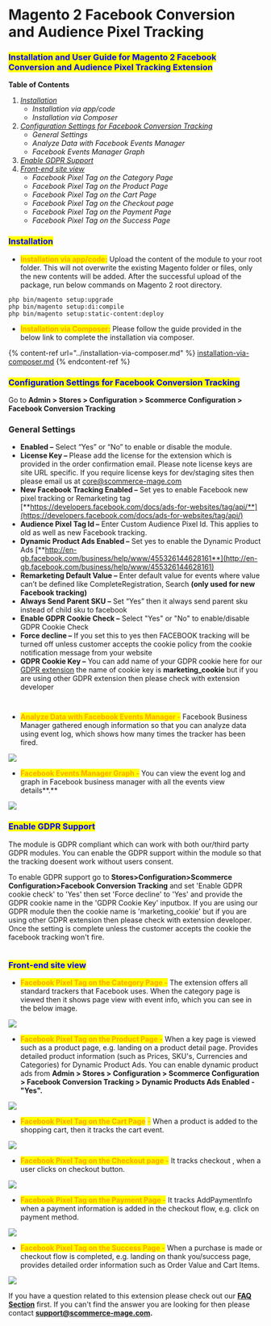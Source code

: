 # Magento 2 Facebook Conversion and Audience Pixel Tracking

### <mark style="color:blue;">Installation and User Guide for Magento 2 Facebook Conversion and Audience Pixel Tracking Extension</mark>

**Table of Contents**

1. [_Installation_ ](magento-2-facebook-conversion-and-audience-pixel-tracking.md#\_bookmark0)
   * _Installation via app/code_&#x20;
   * _Installation via Composer_
2. [_Configuration Settings for Facebook Conversion Tracking_ ](magento-2-facebook-conversion-and-audience-pixel-tracking.md#\_bookmark3)
   * _General Settings_&#x20;
   * _Analyze Data with Facebook Events Manager_&#x20;
   * _Facebook Events Manager Graph_&#x20;
3. [_Enable GDPR Support_](magento-2-facebook-conversion-and-audience-pixel-tracking.md#\_bookmark7)
4. [_Front-end site view_ ](magento-2-facebook-conversion-and-audience-pixel-tracking.md#\_bookmark7)
   * _Facebook Pixel Tag on the Category Page_&#x20;
   * _Facebook Pixel Tag on the Product Page_&#x20;
   * _Facebook Pixel Tag on the Cart Page_&#x20;
   * _Facebook Pixel Tag on the Checkout page_&#x20;
   * _Facebook Pixel Tag on the Payment Page_&#x20;
   * _Facebook Pixel Tag on the Success Page_&#x20;

### <mark style="color:blue;">Installation</mark> <a href="#_bookmark0" id="_bookmark0"></a>

* <mark style="color:orange;">**Installation via app/code:**</mark> Upload the content of the module to your root folder. This will not overwrite the existing Magento folder or files, only the new contents will be added. After the successful upload of the package, run below commands on Magento 2 root directory.

```
php bin/magento setup:upgrade
php bin/magento setup:di:compile
php bin/magento setup:static-content:deploy
```

* <mark style="color:orange;">**Installation via Composer:**</mark> Please follow the guide provided in the below link to complete the installation via composer.

{% content-ref url="../installation-via-composer.md" %}
[installation-via-composer.md](../installation-via-composer.md)
{% endcontent-ref %}

### <mark style="color:blue;">Configuration Settings for Facebook Conversion Tracking</mark> <a href="#_bookmark3" id="_bookmark3"></a>

Go to **Admin > Stores > Configuration > Scommerce Configuration > Facebook Conversion Tracking**

### General Settings <a href="#_bookmark4" id="_bookmark4"></a>

* **Enabled –** Select “Yes” or “No” to enable or disable the module.
* **License Key –** Please add the license for the extension which is provided in the order confirmation email. Please note license keys are site URL specific. If you require license keys for dev/staging sites then please email us at [core@scommerce-mage.com](mailto:core@scommerce-mage.com)
* **New Facebook Tracking Enabled –** Set yes to enable Facebook new pixel tracking or Remarketing tag [**https://developers.facebook.com/docs/ads-for-websites/tag/api/**](https://developers.facebook.com/docs/ads-for-websites/tag/api/)
* **Audience Pixel Tag Id –** Enter Custom Audience Pixel Id. This applies to old as well as new Facebook tracking.
* **Dynamic Product Ads Enabled –** Set yes to enable the Dynamic Product Ads [**http://en-gb.facebook.com/business/help/www/455326144628161**](http://en-gb.facebook.com/business/help/www/455326144628161)
* **Remarketing Default Value –** Enter default value for events where value can’t be defined like CompleteRegistration, Search **(only used for new Facebook tracking)**
* **Always Send Parent SKU –** Set “Yes” then it always send parent sku instead of child sku to facebook
* **Enable GDPR Cookie Check –** Select "Yes" or "No" to enable/disable GDPR Cookie Check
* **Force decline –** If you set this to yes then FACEBOOK tracking will be turned off unless customer accepts the cookie policy from the cookie notification message from your website
* **GDPR Cookie Key –**  You can add name of your GDPR cookie here for our [GDPR extension](https://www.scommerce-mage.com/magento2-gdpr-compliance.html) the name of cookie key is **marketing\_cookie** but if you are using other GDPR extension then please check with extension developer

<figure><img src="../../.gitbook/assets/image (27).png" alt=""><figcaption></figcaption></figure>

<figure><img src="../../.gitbook/assets/image (76).png" alt=""><figcaption></figcaption></figure>

* <mark style="color:orange;">**Analyze Data with Facebook Events Manager -**</mark> Facebook Business Manager gathered enough information so that you can analyze data using event log, which shows how many times the tracker has been fired.

![](../../.gitbook/assets/facebook\_analyze.jpg)

* <mark style="color:orange;">**Facebook Events Manager Graph -**</mark> You can view the event log and graph in Facebook business manager with all the events view details**.**

![](../../.gitbook/assets/facebook\_eventsmanager.jpg)

### <mark style="color:blue;">Enable GDPR Support</mark> <a href="#_bookmark7" id="_bookmark7"></a>

The module is GDPR compliant which can work with both our/third party GDPR modules. You can enable the GDPR support within the module so that the tracking doesent work without users consent.&#x20;

To enable GDPR support go to **Stores>Configuration>Scommerce Configuration>Facebook Conversion Tracking** and set 'Enable GDPR cookie check' to 'Yes' then set 'Force decline' to 'Yes' and provide the GDPR cookie name in the 'GDPR Cookie Key' inputbox. If you are using our GDPR module then the cookie name is 'marketing\_cookie' but if you are using other GDPR extension then please check with extension developer. Once the setting is complete unless the customer accepts the cookie the facebook tracking won't fire.&#x20;

<figure><img src="../../.gitbook/assets/image (58).png" alt=""><figcaption></figcaption></figure>

### <mark style="color:blue;">Front-end site view</mark> <a href="#_bookmark7" id="_bookmark7"></a>

* <mark style="color:orange;">**Facebook Pixel Tag on the Category Page -**</mark> The extension offers all standard trackers that Facebook uses. When the category page is viewed then it shows page view with event info, which you can see in the below image.

![](../../.gitbook/assets/facebookfront1.jpg)

* <mark style="color:orange;">**Facebook Pixel Tag on the Product Page -**</mark> When a key page is viewed such as a product page, e.g. landing on a product detail page. Provides detailed product information (such as Prices, SKU's, Currencies and Categories) for Dynamic Product Ads. You can enable dynamic product ads from **Admin > Stores > Configuration > Scommerce Configuration > Facebook Conversion Tracking > Dynamic Products Ads Enabled - "Yes".**

![](../../.gitbook/assets/facebookfront2.jpg)

* <mark style="color:orange;">**Facebook Pixel Tag on the Cart Page**</mark> <mark style="color:orange;"></mark><mark style="color:orange;">-</mark> When a product is added to the shopping cart, then it tracks the cart event.

![](../../.gitbook/assets/facebookfront3.jpg)

* <mark style="color:orange;">**Facebook Pixel Tag on the Checkout page -**</mark> It tracks checkout , when a user clicks on checkout button.

![](../../.gitbook/assets/facebookfront4.jpg)

* <mark style="color:orange;">**Facebook Pixel Tag on the Payment Page -**</mark> It tracks AddPaymentInfo when a payment information is added in the checkout flow, e.g. click on payment method.

![](../../.gitbook/assets/facebookfront5.jpg)

* <mark style="color:orange;">**Facebook Pixel Tag on the Success Page -**</mark> When a purchase is made or checkout flow is completed, e.g. landing on thank you/success page, provides detailed order information such as Order Value and Cart Items.

![](../../.gitbook/assets/facebookfront6.jpg)

If you have a question related to this extension please check out our [**FAQ Section**](https://www.scommerce-mage.com/magento2-facebook-conversion-audience-tracking.html#faq) first. If you can't find the answer you are looking for then please contact [**support@scommerce-mage.com**](mailto:core@scommerce-mage.com)**.**
